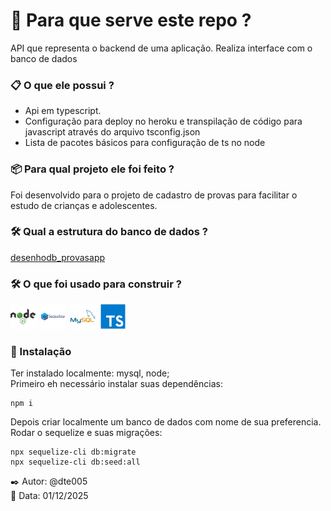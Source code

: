 <h1> 🚀 Para que serve este repo ?</h1>
<p>API que representa o backend de uma aplicação. Realiza interface com o banco de dados</p>

<h3> 📋 O que ele possui ?</h3>
<ul>
 <li>Api em typescript.</li>
 <li>Configuração para deploy no heroku e transpilação de código para javascript através do arquivo tsconfig.json</li>
 <li>Lista de pacotes básicos para configuração de ts no node</li>
</ul>

<h3> 📦 Para qual projeto ele foi feito ?</h3>
<p>Foi desenvolvido para o projeto de cadastro de provas para facilitar o estudo de crianças e adolescentes.</p>

<h3> 🛠️ Qual a estrutura do banco de dados ?</h3>

<a href="https://res.cloudinary.com/dto9syixe/image/upload/v1736637257/github/provasApp/ProvasApp_isijau.pdf">desenhodb_provasapp</a>

<h3> 🛠️ O que foi usado para construir ?</h3>
<div>
  <img src="https://github.com/devicons/devicon/blob/master/icons/nodejs/nodejs-original-wordmark.svg" title="Node.Js" alt="Nodejs" width="40" height="40"/>&nbsp;
  <img src="https://github.com/devicons/devicon/blob/master/icons/sequelize/sequelize-original-wordmark.svg" title="Sequelize" alt="Sequelize" width="40" height="40"/>&nbsp;
  <img src="https://github.com/devicons/devicon/blob/master/icons/mysql/mysql-original-wordmark.svg" title="Mysql" alt="Mysql" width="40" height="40"/>&nbsp;
  <img src="https://github.com/devicons/devicon/blob/master/icons/typescript/typescript-original.svg" title="React" alt="React" width="40" height="40"/>&nbsp;
</div>

<h3> 🔧 Instalação</h3>
Ter instalado localmente: mysql, node;
<br>
Primeiro eh necessário instalar suas dependências:

```
npm i
```

Depois criar localmente um banco de dados com nome de sua preferencia.
<br>
Rodar o sequelize e suas migrações:

```
npx sequelize-cli db:migrate
npx sequelize-cli db:seed:all
```

✒️ Autor: @dte005
</br>
📄 Data: 01/12/2025
